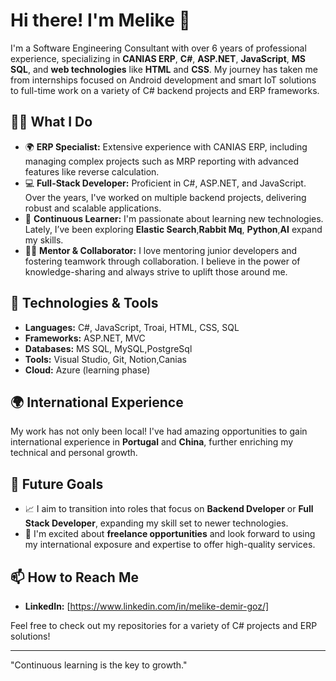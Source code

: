 # Hi there! I'm Melike 👋

I'm a Software Engineering Consultant with over 6 years of professional experience, specializing in **CANIAS ERP**, **C#**, **ASP.NET**, **JavaScript**, **MS SQL**, and **web technologies** like **HTML** and **CSS**. My journey has taken me from internships focused on Android development and smart IoT solutions to full-time work on a variety of C# backend projects and ERP frameworks.

## 👩‍💻 What I Do

- 🌍 **ERP Specialist:** Extensive experience with CANIAS ERP, including managing complex projects such as MRP reporting with advanced features like reverse calculation.
- 💻 **Full-Stack Developer:** Proficient in C#, ASP.NET, and JavaScript. Over the years, I've worked on multiple backend projects, delivering robust and scalable applications.
- 🌱 **Continuous Learner:** I'm passionate about learning new technologies. Lately, I’ve been exploring **Elastic Search**,**Rabbit Mq**, **Python**,**AI** expand my skills.
- 👩‍🏫 **Mentor & Collaborator:** I love mentoring junior developers and fostering teamwork through collaboration. I believe in the power of knowledge-sharing and always strive to uplift those around me.

## 🔨 Technologies & Tools

- **Languages:** C#, JavaScript, Troai, HTML, CSS, SQL
- **Frameworks:** ASP.NET, MVC
- **Databases:** MS SQL, MySQL,PostgreSql
- **Tools:** Visual Studio, Git, Notion,Canias
- **Cloud:** Azure (learning phase)

## 🌍 International Experience

My work has not only been local! I've had amazing opportunities to gain international experience in **Portugal** and **China**, further enriching my technical and personal growth. 

## 🎯 Future Goals

- 📈 I aim to transition into roles that focus on **Backend Dveloper** or **Full Stack Developer**, expanding my skill set to newer technologies.
- 🤝 I'm excited about **freelance opportunities** and look forward to using my international exposure and expertise to offer high-quality services.

## 📫 How to Reach Me

- **LinkedIn:** [https://www.linkedin.com/in/melike-demir-goz/]


Feel free to check out my repositories for a variety of C# projects and ERP solutions!

---

"Continuous learning is the key to growth."
